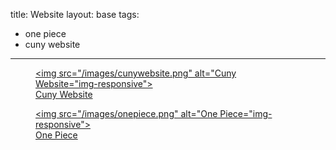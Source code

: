 title: Website
layout: base
tags:
  - one piece
  - cuny website
---
<a href="/cunywebsite.html" class="card-link"> <!--this is to talk about the indvidual images sends it to a different page-->
        <article class="program-card">
          <figure><img src="/images/cunywebsite.png" alt="Cuny Website="img-responsive"> <figcaption class="captions">Cuny Website</figcaption></figure>
        </article>
      </a>
      <a href="/onepiece.html" class="card-link"> <!--this is to talk about the indvidual images sends it to a different page-->
        <article class="program-card">
          <figure><img src="/images/onepiece.png" alt="One Piece="img-responsive"> <figcaption class="captions">One Piece</figcaption></figure>
        </article>
      </a>